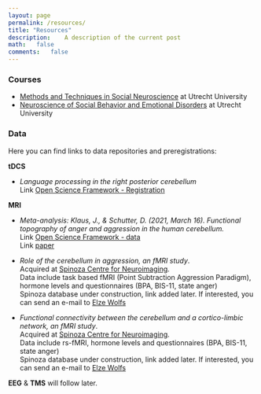 ```yaml
---
layout: page
permalink: /resources/
title: "Resources"
description:	A description of the current post
math:	false
comments:	false
---
```


### Courses
* [Methods and Techniques in Social Neuroscience](https://osiris-student.uu.nl/#/onderwijscatalogus/extern/cursus?cursuscode=200900352&taal=nl&collegejaar=2021) at Utrecht University
* [Neuroscience of Social Behavior and Emotional Disorders](https://osiris-student.uu.nl/#/onderwijscatalogus/extern/cursus?cursuscode=201300351&taal=nl&collegejaar=2021) at Utrecht University

### Data
Here you can find links to data repositories and preregistrations:

**tDCS**
* _Language processing in the right posterior cerebellum_  
Link [Open Science Framework - Registration](https://osf.io/6dqy9)


**MRI**
* _Meta-analysis: Klaus, J., & Schutter, D. (2021, March 16). Functional topography of anger and aggression in the human cerebellum._  
Link [Open Science Framework - data ](https://osf.io/pc3ft)  
Link [paper](https://doi.org/10.1016/j.neuroimage.2020.117582)

* _Role of the cerebellum in aggression, an fMRI study_.  
Acquired at [Spinoza Centre for Neuroimaging](https://www.spinozacentre.nl/).   
Data include task based fMRI (Point Subtraction Aggression Paradigm), hormone levels and questionnaires (BPA, BIS-11, state anger)  
Spinoza database under construction, link added later. If interested, you can send an e-mail to [Elze Wolfs](mailto:e.m.l.wolfs@uu.com)

* _Functional connectivity between the cerebellum and a cortico-limbic network, an fMRI study_.  
Acquired at [Spinoza Centre for Neuroimaging](https://www.spinozacentre.nl/).  
Data include rs-fMRI, hormone levels and questionnaires (BPA, BIS-11, state anger)  
Spinoza database under construction, link added later. If interested, you can send an e-mail to [Elze Wolfs](mailto:e.m.l.wolfs@uu.com)

**EEG** & **TMS** will follow later.
